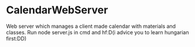# CalendarWebServer
Web server which manages a client made calendar with materials and classes.
Run node server.js in cmd and hf:D(i advice you to learn hungarian first:DD)
